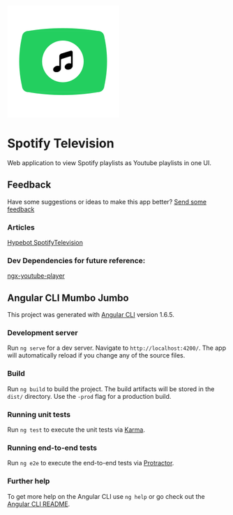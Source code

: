 !["Logo"](./src/assets/spotify-mtv-logo.svg)

# Spotify Television

Web application to view Spotify playlists as Youtube playlists in one UI. 

## Feedback
Have some suggestions or ideas to make this app better? [Send some feedback](https://spotifytv-community.glitch.me/)

### Articles
[Hypebot SpotifyTelevision](http://www.hypebot.com/hypebot/2018/03/spotify-television-turns-playlists-into-youtube-stream.html)

### Dev Dependencies for future reference: 
[ngx-youtube-player](https://github.com/orizens/ngx-youtube-player)

## Angular CLI Mumbo Jumbo
This project was generated with [Angular CLI](https://github.com/angular/angular-cli) version 1.6.5.

### Development server

Run `ng serve` for a dev server. Navigate to `http://localhost:4200/`. The app will automatically reload if you change any of the source files.

### Build

Run `ng build` to build the project. The build artifacts will be stored in the `dist/` directory. Use the `-prod` flag for a production build.

### Running unit tests

Run `ng test` to execute the unit tests via [Karma](https://karma-runner.github.io).

### Running end-to-end tests

Run `ng e2e` to execute the end-to-end tests via [Protractor](http://www.protractortest.org/).

### Further help

To get more help on the Angular CLI use `ng help` or go check out the [Angular CLI README](https://github.com/angular/angular-cli/blob/master/README.md).

